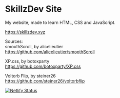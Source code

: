 # SkillzDev Site
My website, made to learn HTML, CSS and JavaScript.

https://skillzdev.xyz

Sources: <br>
smoothScroll, by alicelieutier <br>
https://github.com/alicelieutier/smoothScroll <br>

XP.css, by botoxparty <br>
https://github.com/botoxparty/XP.css

Voltorb Flip, by steiner26 <br>
https://github.com/steiner26/voltorbflip

[![Netlify Status](https://api.netlify.com/api/v1/badges/a8b9aa69-8cb6-4414-9a3e-dfb6b1d59330/deploy-status)](https://app.netlify.com/sites/skillz/deploys)

